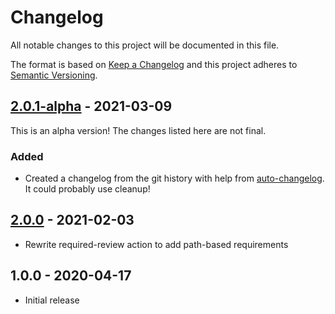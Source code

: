 # Changelog

All notable changes to this project will be documented in this file.

The format is based on [Keep a Changelog](https://keepachangelog.com/en/1.0.0/)
and this project adheres to [Semantic Versioning](https://semver.org/spec/v2.0.0.html).

## [2.0.1-alpha] - 2021-03-09

This is an alpha version! The changes listed here are not final.

### Added
- Created a changelog from the git history with help from [auto-changelog](https://www.npmjs.com/package/auto-changelog). It could probably use cleanup!

## [2.0.0] - 2021-02-03

- Rewrite required-review action to add path-based requirements

## 1.0.0 - 2020-04-17

- Initial release

[2.0.1-alpha]: https://github.com/Automattic/action-required-review/compare/v2.0.0...v2.0.1-alpha
[2.0.0]: https://github.com/Automattic/action-required-review/compare/v1...v2.0.0
